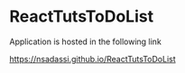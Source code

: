 # ReactTutsToDoList

Application is hosted in the following link

https://nsadassi.github.io/ReactTutsToDoList
